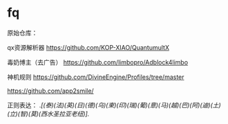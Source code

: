 # fq

原始仓库：

qx资源解析器
https://github.com/KOP-XIAO/QuantumultX

毒奶博主（去广告）
https://github.com/limbopro/Adblock4limbo

神机规则
https://github.com/DivineEngine/Profiles/tree/master

https://github.com/app2smile/


正则表达：
.*[(泰)(法)(英)(日)(德)(乌)(柬)(印)(瑞)(葡)(意)(马)(越)(巴)(阿)(迪)(土)(立)(智)(莫)(西水圣拉亚老纽)].*
